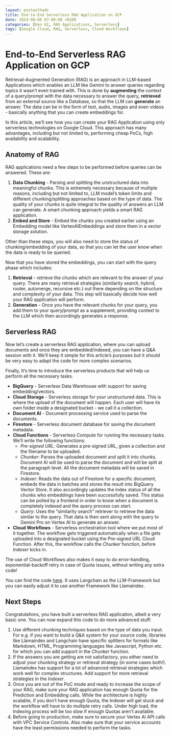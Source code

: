 ```yaml
---
layout: postwithads
title: End-to-End Serverless RAG Application on GCP
date: 2024-08-08 07:00:00 +0100
categories: [Gen AI, RAG Applications, Serverless]
tags: [Google Cloud, RAG, Serverless, Cloud Workflows]
---
```


# End-to-End Serverless RAG Application on GCP

Retrieval-Augmented Generation (RAG) is an approach in LLM-based Applications which enables an LLM like Gemini to answer queries regarding topics it wasn’t even trained with. This is done by **augmenting** the context of a query/prompt with the data necessary to answer the query, **retrieved** from an external source like a Database, so that the LLM can **generate** an answer. The data can be in the form of text, audio, images and even videos - basically anything that you can create embeddings for.

In this article, we’ll see how you can create your RAG Application using only serverless technologies on Google Cloud. This approach has many advantages, including but not limited to, performing cheap PoCs, high availability and scalability.

## Anatomy of RAG

RAG applications need a few steps to be performed before queries can be answered. These are:

1. **Data Chunking** - Parsing and splitting the unstructured data into meaningful chunks. This is extremely necessary because of multiple reasons, including but not limited to, LLM model’s token limits and different chunking/splitting approaches based on the type of data. The quality of your chunks is quite integral to the quality of answers an LLM can generate. A smart chunking approach yields a smart RAG application.
2. **Embed and Store** - Embed the chunks you created earlier using an Embedding model like VertexAIEmbeddings and store them in a vector storage solution.

Other than these steps, you will also need to store the status of chunking/embedding of your data, so that you can let the user know when the data is ready to be queried.

Now that you have stored the embeddings, you can start with the query phase which includes:

1. **Retrieval** - retrieve the chunks which are relevant to the answer of your query. There are many retrieval strategies (similarity search, hybrid, router, automerge, recursive etc.) out there depending on the structure and complexity of your data. This step will basically decide how well your RAG application will perform.
2. **Generation** - Once you have the relevant chunks for your query, you add them to your query/prompt as a supplement, providing context to the LLM which then accordingly generates a response.

## Serverless RAG

Now let’s create a serverless RAG application, where you can upload documents and once  they are embedded/indexed, you can have a Q&A session with it. We’ll keep it simple for this article’s purposes but it should be very easy to adapt the code for more complex scenarios.

Finally, It’s time to introduce the serverless products that will help us perform all the necessary tasks.

- **BigQuery** - Serverless Data Warehouse with support for saving embedding/vectors.
- **Cloud Storage** - Serverless storage for your unstructured data. This is where the upload of the document will happen. Each user will have its own folder inside a designated bucket - we call it a collection.
- **Document AI** - Document processing service used to parse the documents.
- **Firestore** - Serverless document database for saving the document metadata.
- **Cloud Functions** - Serverless Compute for running the necessary tasks. We’ll write the following functions:
    - *Pre-signed URL*: Generates a pre-signed URL, given a collection and the filename to be uploaded.
    - *Chunker*: Parses the uploaded document and split it into chunks. Document AI will be used to parse the document and will be split at the paragraph level. All the document metadata will be saved in Firestore.
    - *Indexer*: Reads the data out of Firestore for a specific document, embeds the data in batches and stores the result into BigQuery Vector Store. It also accordingly updates the index status of all the chunks who embeddings have been successfully saved. This status can be polled by a frontend in order to know when a document is completely indexed and the query process can start.
    - *Query*: Uses the “similarity search” retriever to retrieve the data similar to the query. That data is then sent along with the query to Gemini Pro on Vertex AI to generate an answer.
- **Cloud Workflows** - Serverless orchestration tool where we put most of it together. The workflow gets triggered automatically when a file gets uploaded into a designated bucket using the Pre-signed URL Cloud Function. After this, the workflow calls the *Chunker* function, before *Indexer* kicks in.

The use of Cloud Workflows also makes it easy to do error-handling, exponential-backoff retry in case of Quota issues, without writing any extra code! 

You can find the code [here](https://github.com/iamulya/gcp-serverless-rag). It uses Langchain as the LLM-Framework but you can easily adjust it to use another Framework like Llamaindex.

## Next Steps

Congratulations, you have built a serverless RAG application, albeit a very basic one. You can now expand this code to do more advanced stuff:

1. Use different chunking techniques based on the type of data you input. For e.g. if you want to build a Q&A system for your source code, libraries like Llamaindex and Langchain have specific splitters for formats like Markdown, HTML, Programming languages like Javascript, Python etc. for which you can add support in the *Chunker* function.
2. If the answers you are getting are not satisfactory, you either need to adjust your chunking strategy or retrieval strategy (in some cases both!). Llamaindex has support for a lot of advanced retrieval strategies which work well for complex structures. Add support for more retrieval strategies in the *Indexer*.
3. Once you are out of the PoC mode and ready to increase the scope of your RAG, make sure your RAG application has enough Quota for the Prediction and Embedding calls. While the architecture is highly scalable, if you don’t have enough Quota, the Indexer will get stuck and the workflow will have to do multiple retry calls. Under high load, the Indexing process will be too slow if enough Quotas aren’t available.
4. Before going to production, make sure to secure your Vertex AI API calls with VPC Service Controls. Also make sure that your service accounts have the least permissions needed to perform the tasks.